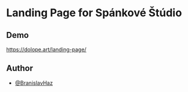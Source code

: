 # Landing Page for Spánkové Štúdio

## Demo

https://dolope.art/landing-page/

## Author

- [@BranislavHaz](https://github.com/BranislavHaz)
